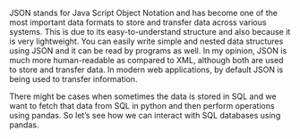 JSON stands for Java Script Object Notation and has become one of the most important data formats to store and transfer data across various systems. This is due to its easy-to-understand structure and also because it is very lightweight. You can easily write simple and nested data structures using JSON and it can be read by programs as well. In my opinion, JSON is much more human-readable as compared to XML, although both are used to store and transfer data. In modern web applications, by default JSON is being used to transfer information.

There might be cases when sometimes the data is stored in SQL and we want to fetch that data from SQL in python and then perform operations using pandas. So let’s see how we can interact with SQL databases using pandas.
